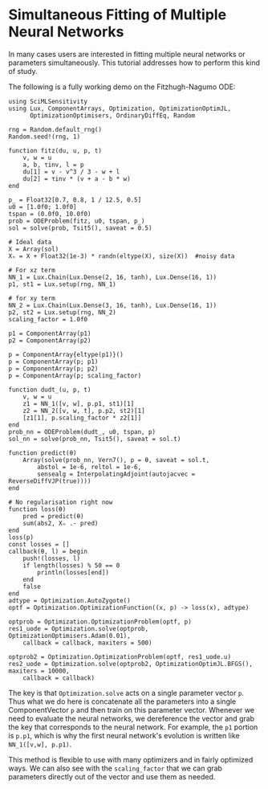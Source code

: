# Simultaneous Fitting of Multiple Neural Networks

In many cases users are interested in fitting multiple neural networks
or parameters simultaneously. This tutorial addresses how to perform
this kind of study.

The following is a fully working demo on the Fitzhugh-Nagumo ODE:

```@example
using SciMLSensitivity
using Lux, ComponentArrays, Optimization, OptimizationOptimJL,
      OptimizationOptimisers, OrdinaryDiffEq, Random

rng = Random.default_rng()
Random.seed!(rng, 1)

function fitz(du, u, p, t)
    v, w = u
    a, b, τinv, l = p
    du[1] = v - v^3 / 3 - w + l
    du[2] = τinv * (v + a - b * w)
end

p_ = Float32[0.7, 0.8, 1 / 12.5, 0.5]
u0 = [1.0f0; 1.0f0]
tspan = (0.0f0, 10.0f0)
prob = ODEProblem(fitz, u0, tspan, p_)
sol = solve(prob, Tsit5(), saveat = 0.5)

# Ideal data
X = Array(sol)
Xₙ = X + Float32(1e-3) * randn(eltype(X), size(X))  #noisy data

# For xz term
NN_1 = Lux.Chain(Lux.Dense(2, 16, tanh), Lux.Dense(16, 1))
p1, st1 = Lux.setup(rng, NN_1)

# for xy term
NN_2 = Lux.Chain(Lux.Dense(3, 16, tanh), Lux.Dense(16, 1))
p2, st2 = Lux.setup(rng, NN_2)
scaling_factor = 1.0f0

p1 = ComponentArray(p1)
p2 = ComponentArray(p2)

p = ComponentArray{eltype(p1)}()
p = ComponentArray(p; p1)
p = ComponentArray(p; p2)
p = ComponentArray(p; scaling_factor)

function dudt_(u, p, t)
    v, w = u
    z1 = NN_1([v, w], p.p1, st1)[1]
    z2 = NN_2([v, w, t], p.p2, st2)[1]
    [z1[1], p.scaling_factor * z2[1]]
end
prob_nn = ODEProblem(dudt_, u0, tspan, p)
sol_nn = solve(prob_nn, Tsit5(), saveat = sol.t)

function predict(θ)
    Array(solve(prob_nn, Vern7(), p = θ, saveat = sol.t,
        abstol = 1e-6, reltol = 1e-6,
        sensealg = InterpolatingAdjoint(autojacvec = ReverseDiffVJP(true))))
end

# No regularisation right now
function loss(θ)
    pred = predict(θ)
    sum(abs2, Xₙ .- pred)
end
loss(p)
const losses = []
callback(θ, l) = begin
    push!(losses, l)
    if length(losses) % 50 == 0
        println(losses[end])
    end
    false
end
adtype = Optimization.AutoZygote()
optf = Optimization.OptimizationFunction((x, p) -> loss(x), adtype)

optprob = Optimization.OptimizationProblem(optf, p)
res1_uode = Optimization.solve(optprob, OptimizationOptimisers.Adam(0.01),
    callback = callback, maxiters = 500)

optprob2 = Optimization.OptimizationProblem(optf, res1_uode.u)
res2_uode = Optimization.solve(optprob2, OptimizationOptimJL.BFGS(), maxiters = 10000,
    callback = callback)
```

The key is that `Optimization.solve` acts on a single parameter vector `p`.
Thus what we do here is concatenate all the parameters into a single
ComponentVector `p` and then train on this parameter
vector. Whenever we need to evaluate the neural networks, we dereference the
vector and grab the key that corresponds to the neural network.
For example, the `p1` portion is `p.p1`, which is why the
first neural network's evolution is written like `NN_1([v,w], p.p1)`.

This method is flexible to use with many optimizers and in fairly
optimized ways.
We can also see with the `scaling_factor` that we can grab parameters
directly out of the vector and use them as needed.
